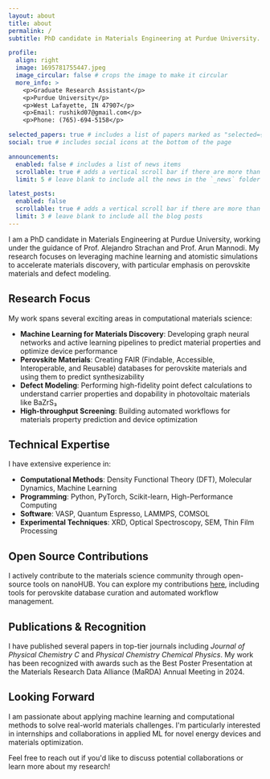 ```yaml
---
layout: about
title: about
permalink: /
subtitle: PhD candidate in Materials Engineering at Purdue University. Passionate about materials discovery through machine learning and atomistic simulations.

profile:
  align: right
  image: 1695781755447.jpeg
  image_circular: false # crops the image to make it circular
  more_info: >
    <p>Graduate Research Assistant</p>
    <p>Purdue University</p>
    <p>West Lafayette, IN 47907</p>
    <p>Email: rushikd07@gmail.com</p>
    <p>Phone: (765)-694-5158</p>

selected_papers: true # includes a list of papers marked as "selected={true}"
social: true # includes social icons at the bottom of the page

announcements:
  enabled: false # includes a list of news items
  scrollable: true # adds a vertical scroll bar if there are more than 3 news items
  limit: 5 # leave blank to include all the news in the `_news` folder

latest_posts:
  enabled: false
  scrollable: true # adds a vertical scroll bar if there are more than 3 new posts items
  limit: 3 # leave blank to include all the blog posts
---
```


I am a PhD candidate in Materials Engineering at Purdue University, working under the guidance of Prof. Alejandro Strachan and Prof. Arun Mannodi. My research focuses on leveraging machine learning and atomistic simulations to accelerate materials discovery, with particular emphasis on perovskite materials and defect modeling.

## Research Focus

My work spans several exciting areas in computational materials science:

- **Machine Learning for Materials Discovery**: Developing graph neural networks and active learning pipelines to predict material properties and optimize device performance
- **Perovskite Materials**: Creating FAIR (Findable, Accessible, Interoperable, and Reusable) databases for perovskite materials and using them to predict synthesizability
- **Defect Modeling**: Performing high-fidelity point defect calculations to understand carrier properties and dopability in photovoltaic materials like BaZrS₃
- **High-throughput Screening**: Building automated workflows for materials property prediction and device optimization

## Technical Expertise

I have extensive experience in:
- **Computational Methods**: Density Functional Theory (DFT), Molecular Dynamics, Machine Learning
- **Programming**: Python, PyTorch, Scikit-learn, High-Performance Computing
- **Software**: VASP, Quantum Espresso, LAMMPS, COMSOL
- **Experimental Techniques**: XRD, Optical Spectroscopy, SEM, Thin Film Processing

## Open Source Contributions

I actively contribute to the materials science community through open-source tools on nanoHUB. You can explore my contributions [here](https://nanohub.org/members/410425/contributions), including tools for perovskite database curation and automated workflow management.

## Publications & Recognition

I have published several papers in top-tier journals including *Journal of Physical Chemistry C* and *Physical Chemistry Chemical Physics*. My work has been recognized with awards such as the Best Poster Presentation at the Materials Research Data Alliance (MaRDA) Annual Meeting in 2024.

## Looking Forward

I am passionate about applying machine learning and computational methods to solve real-world materials challenges. I'm particularly interested in internships and collaborations in applied ML for novel energy devices and materials optimization.

Feel free to reach out if you'd like to discuss potential collaborations or learn more about my research!
